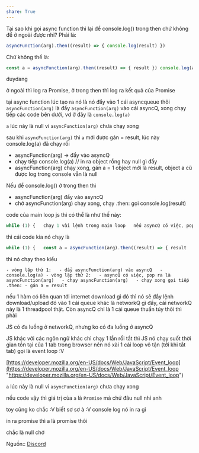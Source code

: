 ```yaml
---
share: True
---
```

Tại sao khi gọi async function thì lại để console.log() trong then chứ không để ở ngoài được nhỉ? Phải là:
```js
asyncFunction(arg).then((result) => { console.log(result) })
```

Chứ không thể là:

```js
const a = asyncFunction(arg).then((result) => { result }) console.log(a)
```

duydang

ở ngoài thì log ra Promise, ở trong then thì log ra kết quả của Promise

tại async function lúc tạo ra nó là nó đẩy vào 1 cái asyncqueue thôi
`asyncFunction(arg)` là đẩy `asyncFunction(arg)` vào cái asyncQ, xong chạy tiếp các code bên dưới, vd ở đây là `console.log(a)`


`a` lúc này là null vì `asyncFunction(arg)` chưa chạy xong


sau khi `asyncFunction(arg)` thì `a` mới được gán = result, lúc này console.log(a) đã chạy rồi
- asyncFunction(arg) -> đẩy vào asyncQ
- chạy tiếp console.log(a) // in ra object rỗng hay null gì đấy
- asyncFunction(arg) chạy xong, gán a = 1 object mới là result, object a cũ được log trong console vẫn là null

Nếu để console.log() ở trong then thì

- asyncFunction(arg) đẩy vào asyncQ
- chờ asyncFunction(arg) chạy xong, chạy .then: gọi console.log(result)

code của main loop js thì có thể là như thế này:

```js
while (1) {   chạy 1 vài lệnh trong main loop   nếu asyncQ có việc, pop 1 việc ra chạy việc đó }
```

thì cái code kia nó chạy là

```js
while (1) {   const a = asyncFunction(arg).then((result) => { result   });   console.log(a); }
```

thì nó chạy theo kiểu

`- vòng lặp thứ 1:   - đẩy asyncFunction(arg) vào asyncQ   - console.log(a) - vòng lặp thứ 2:   - asyncQ có việc, pop ra là asyncFunction(arg)   - chạy asyncFunction(arg)   - chạy xong gọi tiếp .then: - gán a = result`

nếu 1 hàm có liên quan tới internet download gì đó thì nó sẽ đẩy lệnh download/upload đó vào 1 cái queue khác là networkQ gì đấy, cái networkQ này là 1 threadpool thật. Còn asyncQ chỉ là 1 cái queue thuần túy thôi thì phải

JS có đa luồng ở networkQ, nhưng ko có đa luồng ở asyncQ 

JS khác với các ngôn ngữ khác chỉ chạy 1 lần rồi tắt thì JS nó chạy suốt thời gian tồn tại của 1 tab trong browser nên nó xài 1 cái loop vô tận (tới khi tắt tab) gọi là event loop :V


[https://developer.mozilla.org/en-US/docs/Web/JavaScript/Event_loop](https://developer.mozilla.org/en-US/docs/Web/JavaScript/Event_loop "https://developer.mozilla.org/en-US/docs/Web/JavaScript/Event_loop")


`a` lúc này là null vì `asyncFunction(arg)` chưa chạy xong


nếu code vậy thì giá trị của `a` là `Promise` mà chứ đâu null nhỉ anh



toy cũng ko chắc :V biết sơ sơ à :V console log nó in ra gì


in ra promise thì a là promise thôi 


chắc là null chớ 

Nguồn:: [Discord](https://discord.com/channels/420246254254030856/420547926146678785/1143149285387550822)